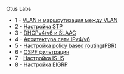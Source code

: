 Otus Labs



* 1 - [VLAN и маршрутизация между VLAN](/lab-1/README.md)
* 2 - [Настройка STP](/lab-2/README.md)
* 3 - [DHCPv4/v6 и SLAAC](/lab-3/README.md)
* 4 - [Архитектура сети IPv4/v6](/lab-4/README.md)
* 5 - [Настройка policy based routing(PBR)](/lab-5/README.md)
* 6 - [OSPF фильтрация](/lab-6/README.md)
* 7 - [Настройка IS-IS](/lab-7/README.md)
* 8 - [Настройка EIGRP](/lab-8/README.md)
